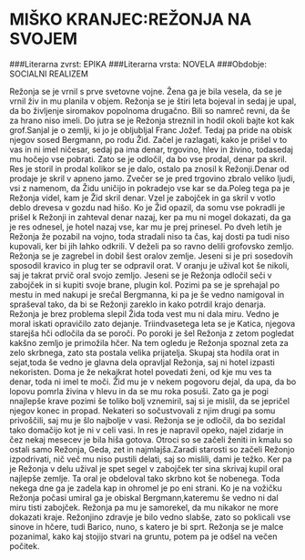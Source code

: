 # MIŠKO KRANJEC:REŽONJA NA SVOJEM

###Literarna zvrst: EPIKA
###Literarna vrsta: NOVELA
###Obdobje: SOCIALNI REALIZEM

Režonja se je vrnil s prve svetovne vojne. Žena ga je bila vesela, da se je vrnil živ in mu planila v objem. Režonja   se   je  štiri   leta   bojeval in sedaj je upal, da bo življenje siromakov popolnoma drugačno. Bili so namreč revni, da še za hrano niso imeli. Do jutra se je Režonja streznil in hodil okoli bajte kot kak grof.Sanjal je o zemlji, ki jo je obljubljal Franc Jožef. Tedaj pa pride na obisk njegov sosed Bergmann, po rodu Žid. Začel je razlagati, kako je prišel v to vas in ni imel ničesar, sedaj pa ima denar, trgovino, hlev in živino, todasedaj mu hočejo vse pobrati. Zato se je odločil, da bo vse prodal, denar pa skril. Res je storil in prodal kolikor se je dalo, ostalo pa znosil k Režonji.Denar od prodaje je skril v apneno jamo. Zvečer se je pred trgovino zbralo veliko ljudi, vsi z namenom, da Židu uničijo in pokradejo vse kar se da.Poleg tega pa je Režonja videl, kam je Žid skril denar. Vzel je zabojček in ga skril v votlo deblo drevesa v gozdu nad hišo. Ko je Žid opazil, da somu vse pokradli je prišel k Režonji in zahteval denar nazaj, ker pa mu ni mogel dokazati, da ga je res odnesel, je hotel nazaj vse, kar mu je prej prinesel. Po dveh letih je Režonja že pozabil na vojno, toda stradali niso ta čas, kaj dosti pa tudi niso kupovali, ker bi jih lahko odkrili. V deželi pa so ravno delili grofovsko zemljo. Režonja se je zagrebel in dobil šest oralov zemlje. Jeseni si je pri sosedovih sposodil kravico in plug ter se odpravil orat. V oranju je užival kot še nikoli, saj je takrat prvič oral svojo zemljo. Jeseni se je Režonja odločil seči v zabojček in si kupiti svoje brane, plugin   kol.   Pozimi   pa   se   je   sprehajal   po   mestu   in   med   nakupi   je   srečal Bergmanna, ki pa je še vedno namigoval in spraševal tako, da bi se Režonji zareklo in kako potrdil krajo denarja. Režonja je brez problema slepil Žida toda vest mu ni dala miru. Vedno je moral iskati opravičilo zato dejanje. Triindvasetega leta se je Katica, njegova starejša hči odločila da se poroči. Po poroki je šel Režonja z zetom pogledat kakšno zemljo je primožila hčer. Na tem ogledu je Režonja spoznal zeta za zelo skrbnega, zato sta postala velika prijatelja. Skupaj sta hodila orat in sejat,toda še vedno je glavna dela opravljal Režonja, saj ni hotel izpasti nekoristen. Doma je že nekajkrat hotel povedati ženi, od kje mu ves ta denar, toda ni imel te moči. Žid mu je v nekem pogovoru dejal, da upa, da bo lopovu pomrla živina v hlevu in da se mu roka posuši. Zato ga je pogi nnajlepše krave pozimi še toliko bolj vznemiril, saj si je mislil, da se jepričel njegov konec in propad. Nekateri so sočustvovali z njim drugi pa somu privoščili, saj mu je šlo najbolje v vasi. Režonja se je odločil, da bo sezidal tako domačijo kot je ni v celi vasi. In res je napravil opeko, najel zidarje in čez nekaj mesecev je bila hiša gotova. Otroci so se začeli ženiti in kmalu so ostali samo Režonja, Geda, zet in najmlajša.Zaradi starosti so začeli Režonjo izpodrivati, nič več mu niso pustili delati, saj so mislili, dami je težko. Ker pa je Režonja v delu užival je spet segel v zabojček ter sina skrivaj kupil oral najlepše zemlje. Ta oral je obdeloval tako skrbno kot še nobenega. Toda nekega dne ga je zadela kap in ohromel je po eni strani. Ko je na vožičku Režonja počasi umiral ga je obiskal Bergmann,kateremu še vedno ni dal miru tisti zabojček. Režonja pa mu je samorekel, da mu nikakor ne more dokazati kraje. Režonjino zdravje je bilo vedno slabše, zato so poklicali vse sinove in hčere, tudi Barico, nuno, s katero je bi   sprt. Režonja se je malce pozanimal, kako kaj stojijo stvari na gruntu, potem pa je odšel na večen počitek. 
